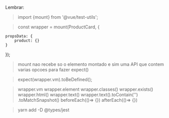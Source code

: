Lembrar:

> import {mount} from '@vue/test-utils';

> const wrapper = mount(ProductCard, {

    propsData: {
        product: {}
    }

});

> mount nao recebe so o elemento montado e sim uma API que contem varias opcoes para fazer expect()

> expect(wrapper.vm).toBeDefined();

> wrapper.vm
> wrapper.element
> wrapper.classes()
> wrapper.exists()
> wrapper.html()
> wrapper.text()
> wrapper.text().toContain('')
> .toMatchSnapshot()
> beforeEach(()=> {})
> afterEach(()=> {})

> yarn add -D @types/jest
